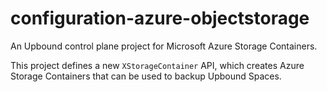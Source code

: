 # configuration-azure-objectstorage

An Upbound control plane project for Microsoft Azure Storage Containers.

This project defines a new `XStorageContainer` API, which creates Azure Storage 
Containers that can be used to backup Upbound Spaces.
